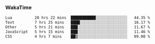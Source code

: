 ### WakaTime

<!--START_SECTION:waka-->

```txt
Lua          20 hrs 22 mins  ███████████░░░░░░░░░░░░░░   44.35 %
Text         7 hrs 25 mins   ████░░░░░░░░░░░░░░░░░░░░░   16.17 %
Other        5 hrs 21 mins   ███░░░░░░░░░░░░░░░░░░░░░░   11.67 %
JavaScript   5 hrs 15 mins   ███░░░░░░░░░░░░░░░░░░░░░░   11.46 %
CSS          4 hrs 7 mins    ██▒░░░░░░░░░░░░░░░░░░░░░░   09.00 %
```

<!--END_SECTION:waka-->
